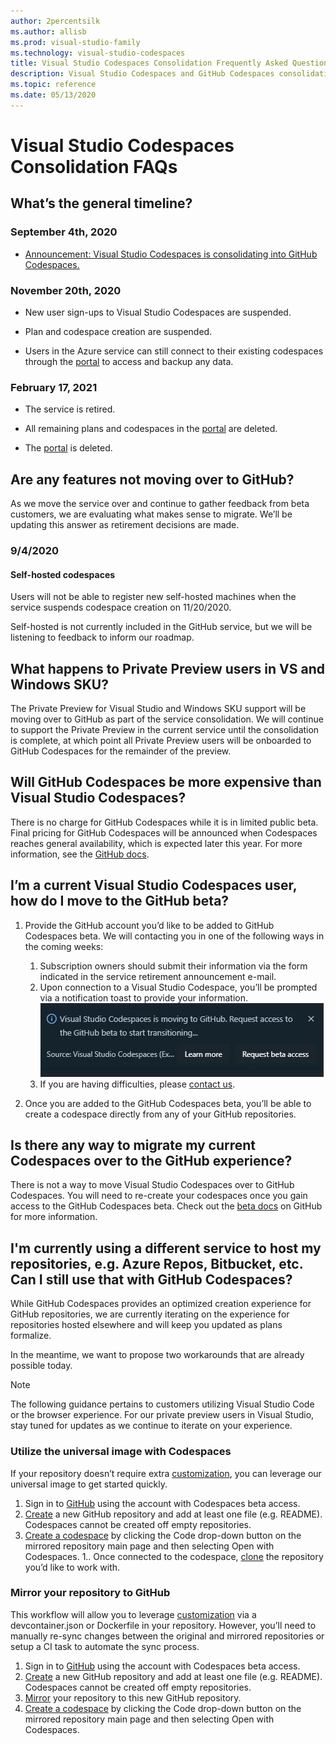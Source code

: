 ```yaml
---
author: 2percentsilk
ms.author: allisb   
ms.prod: visual-studio-family
ms.technology: visual-studio-codespaces
title: Visual Studio Codespaces Consolidation Frequently Asked Questions
description: Visual Studio Codespaces and GitHub Codespaces consolidation FAQ
ms.topic: reference
ms.date: 05/13/2020
---
```


# Visual Studio Codespaces Consolidation FAQs

## What’s the general timeline?

### September 4th, 2020

- [Announcement: Visual Studio Codespaces is consolidating into GitHub Codespaces.](https://aka.ms/vscs-moving)

### November 20th, 2020

- New user sign-ups to Visual Studio Codespaces are suspended.

- Plan and codespace creation are suspended.

- Users in the Azure service can still connect to their existing codespaces through the [portal](https://online.visualstudio.com/login) to access and backup any data. 

### February 17, 2021

- The service is retired.

- All remaining plans and codespaces in the [portal](https://online.visualstudio.com/login) are deleted.

- The [portal](https://online.visualstudio.com/login) is deleted.

## Are any features not moving over to GitHub?

As we move the service over and continue to gather feedback from beta customers, we are evaluating what makes sense to migrate. We’ll be updating this answer as retirement decisions are made.

### 9/4/2020

#### Self-hosted codespaces 

Users will not be able to register new self-hosted machines when the service suspends codespace creation on 11/20/2020.

Self-hosted is not currently included in the GitHub service, but we will be listening to feedback to inform our roadmap.

## What happens to Private Preview users in VS and Windows SKU?

The Private Preview for Visual Studio and Windows SKU support will be moving over to GitHub as part of the service consolidation. We will continue to support the Private Preview in the current service until the consolidation is complete, at which point all Private Preview users will be onboarded to GitHub Codespaces for the remainder of the preview.

## Will GitHub Codespaces be more expensive than Visual Studio Codespaces? 

There is no charge for GitHub Codespaces while it is in limited public beta. Final pricing for GitHub Codespaces will be announced when Codespaces reaches general availability, which is expected later this year. For more information, see the [GitHub docs](https://docs.github.com/en/github/developing-online-with-codespaces/about-codespaces#about-billing-for-codespaces).

## I’m a current Visual Studio Codespaces user, how do I move to the GitHub beta? 

1. Provide the GitHub account you’d like to be added to GitHub Codespaces beta. We will contacting you in one of the following ways in the coming weeks:
    1. Subscription owners should submit their information via the form indicated in the service retirement announcement e-mail.
    1. Upon connection to a Visual Studio Codespace, you’ll be prompted via a notification toast to provide your information.
    ![Visual Studio Code notification regarding consolidation](../images/vscs-consolidation-toast.jpg)
    1. If you are having difficulties, please [contact us](mailto:vscs-transition-help@microsoft.com). 

1. Once you are added to the GitHub Codespaces beta, you’ll be able to create a codespace directly from any of your GitHub repositories.  

## Is there any way to migrate my current Codespaces over to the GitHub experience?
There is not a way to move Visual Studio Codespaces over to GitHub Codespaces. You will need to re-create your codespaces once you gain access to the GitHub Codespaces beta. Check out the [beta docs](https://docs.github.com/en/github/developing-online-with-codespaces) on GitHub for more information.

## I'm currently using a different service to host my repositories, e.g. Azure Repos, Bitbucket, etc. Can I still use that with GitHub Codespaces?
While GitHub Codespaces provides an optimized creation experience for GitHub repositories, we are currently iterating on the experience for repositories hosted elsewhere and will keep you updated as plans formalize.

In the meantime, we want to propose two workarounds that are already possible today.

> [!NOTE] 
> The following guidance pertains to customers utilizing Visual Studio Code or the browser experience. For our private preview users in Visual Studio, stay tuned for updates as we continue to iterate on your experience.

### Utilize the universal image with Codespaces
If your repository doesn’t require extra [customization](../reference/configuring.md), you can leverage our universal image to get started quickly.

1. Sign in to [GitHub](https://github.com/) using the account with Codespaces beta access.
1. [Create](https://docs.github.com/en/github/creating-cloning-and-archiving-repositories/creating-a-new-repository) a new GitHub repository and add at least one file (e.g. README). Codespaces cannot be created off empty repositories.
1. [Create a codespace](https://docs.github.com/en/github/developing-online-with-codespaces/creating-a-codespace) by clicking the Code drop-down button on the mirrored repository main page and then selecting Open with Codespaces.
1.. Once connected to the codespace, [clone](https://code.visualstudio.com/docs/editor/versioncontrol#_cloning-a-repository) the repository you’d like to work with.

### Mirror your repository to GitHub

This workflow will allow you to leverage [customization](../reference/configuring.md) via a devcontainer.json or Dockerfile in your repository. However, you’ll need to manually re-sync changes between the original and mirrored repositories or setup a CI task to automate the sync process.

1. Sign in to [GitHub](https://github.com/) using the account with Codespaces beta access.
1. [Create](https://docs.github.com/en/github/creating-cloning-and-archiving-repositories/creating-a-new-repository) a new GitHub repository and add at least one file (e.g. README). Codespaces cannot be created off empty repositories.
1. [Mirror](https://docs.github.com/en/github/creating-cloning-and-archiving-repositories/duplicating-a-repository) your repository to this new GitHub repository.
1. [Create a codespace](https://docs.github.com/en/github/developing-online-with-codespaces/creating-a-codespace) by clicking the Code drop-down button on the mirrored repository main page and then selecting Open with Codespaces.
